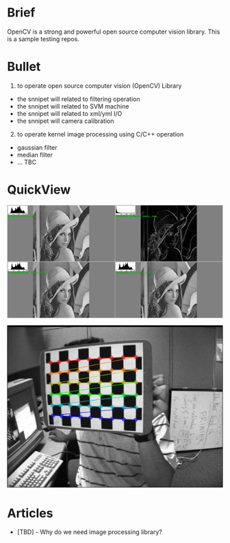 # Brief 
OpenCV is a strong and powerful open source computer vision library. 
This is a sample testing repos. 

# Bullet
1. to operate open source computer vision (OpenCV) Library
  - the snnipet will related to filtering operation
  - the snnipet will related to SVM machine
  - the snnipet will related to xml/yml I/O
  - the snnipet will camera calibration
2. to operate kernel image processing using C/C++ operation
  - gaussian filter
  - median filter
  - ... TBC

# QuickView
![filtering](https://raw.githubusercontent.com/DC-Cheng/computer_vision/master/db/lena-cmp.png)

![find_chess_board](https://raw.githubusercontent.com/DC-Cheng/computer_vision/master/db/_1_result.jpg)

# Articles
- [TBD] - Why do we need image processing library?
